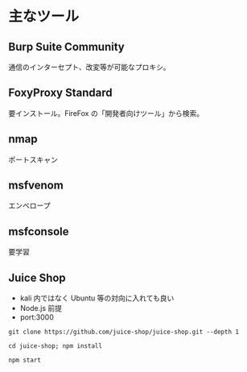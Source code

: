 # 主なツール

## Burp Suite Community

通信のインターセプト、改変等が可能なプロキシ。

## FoxyProxy Standard

要インストール。FireFox の「開発者向けツール」から検索。

## nmap

ポートスキャン

## msfvenom

エンベロープ

## msfconsole

要学習

## Juice Shop

- kali 内ではなく Ubuntu 等の対向に入れても良い
- Node.js 前提
- port:3000

`git clone https://github.com/juice-shop/juice-shop.git --depth 1`

`cd juice-shop; npm install`

`npm start`

